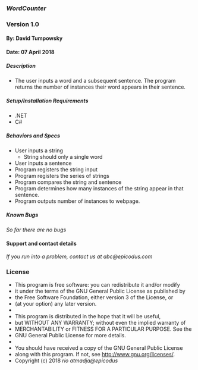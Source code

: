 ### _WordCounter_
### Version 1.0
#### By: David Tumpowsky
#### Date: 07 April 2018

##### Description
- The user inputs a word and a subsequent sentence. The program returns the number of instances their word appears in their sentence.

##### Setup/Installation Requirements
* .NET
* C#

##### Behaviors and Specs
* User inputs a string
  * String should only a single word
* User inputs a sentence
* Program registers the string input
* Program registers the series of strings
* Program compares the string and sentence
* Program determines how many instances of the string appear in that sentence.
* Program outputs number of instances to webpage.
##### Known Bugs
_So far there are no bugs_

#### Support and contact details
_If you run into a problem, contact us at abc@epicodus.com_

### License
* This program is free software: you can redistribute it and/or modify
* it under the terms of the GNU General Public License as published by
* the Free Software Foundation, either version 3 of the License, or
* (at your option) any later version.
*
* This program is distributed in the hope that it will be useful,
* but WITHOUT ANY WARRANTY; without even the implied warranty of
* MERCHANTABILITY or FITNESS FOR A PARTICULAR PURPOSE.  See the
* GNU General Public License for more details.
*
* You should have received a copy of the GNU General Public License
* along with this program.  If not, see <http://www.gnu.org/licenses/>.
* Copyright (c) 2018 _rio atmadja@epicodus_
####
